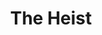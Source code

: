 ---
guid: "5ED3782C-BA50-4F22-A3A7-6F42AC332DDC"
title: "The Heist"
description: "A thrilling episode on the OlympusDAO hack and the two options for hacking in web3. Discover the pros and cons of white hat hacking and the new responsible disclosure in the world of cryptocurrencies."
pubDate: "Tue, 22 Nov 2022 18:00:00 -0500"
itunes-explicit: false
itunes-episode: 51
itunes-episodeType: Full

# More info
youtube-full: https://youtu.be/wbJzPuW_-CE
discussion: https://twitter.com/fulldecent/status/1595204554718601218

# Timeline
timeline:
  - seconds: 0
    title: Intro
  - seconds: 42
    title: OlympusDAO hack
  - seconds: 97
    title: Two options for hacking
  - seconds: 149
    title: If you hack then you decide whether to return
  - seconds: 187
    title: Should you "responsibly disclose"?
  - seconds: 925
    title: Etherscan needs better source code view
  - seconds: 962
    title: I support Tor
  - seconds: 1023
    title: Tracing shell games of stolen tokens


# File information
enclosure-url: "GET THIS EPISODE DATE AND NUMBER"
enclosure-length: 25661695
enclosure-type: "audio/x-m4a"
itunes-duration: 1211
---